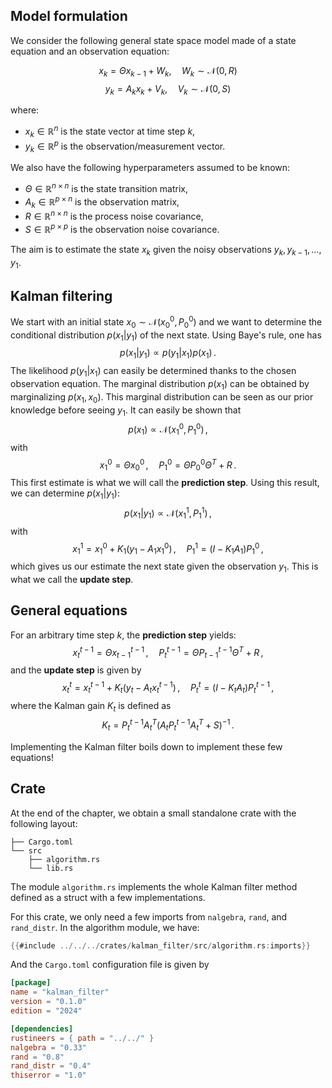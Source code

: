 ## Model formulation

We consider the following general state space model made of a state equation and an observation equation:

$$
x_k = \Theta x_{k-1} + W_k, \quad W_k \sim \mathcal{N}(0, R)
$$
$$
y_k = A_k x_k + V_k, \quad V_k \sim \mathcal{N}(0, S)
$$

where:

- $x_k \in \mathbb{R}^n$ is the state vector at time step $k$,
- $y_k \in \mathbb{R}^p$ is the observation/measurement vector.

We also have the following hyperparameters assumed to be known:
- $\Theta \in \mathbb{R}^{n \times n}$ is the state transition matrix,
- $A_k \in \mathbb{R}^{p \times n}$ is the observation matrix,
- $R \in \mathbb{R}^{n \times n}$ is the process noise covariance,
- $S \in \mathbb{R}^{p \times p}$ is the observation noise covariance.

The aim is to estimate the state $x_k$ given the noisy observations $y_k, y_{k-1}, \dots, y_1$.

## Kalman filtering

We start with an initial state $x_0 \sim \mathcal{N}(x_0^0, P_0^0)$ and we want to determine the conditional distribution $p(x_1 | y_1)$ of the next state. Using Baye's rule, one has
$$
p(x_1 | y_1) \propto p(y_1 | x_1) p(x_1)\,.
$$
The likelihood $p(y_1 | x_1)$ can easily be determined thanks to the chosen observation equation. The marginal distribution $p(x_1)$ can be obtained by marginalizing $p(x_1, x_0)$.
This marginal distribution can be seen as our prior knowledge before seeing $y_1$. It can easily be shown that
$$
p(x_1) \propto \mathcal{N}(x_1^0, P_1^0)\,,
$$
with
$$
x_1^0 = \Theta x_0^0\,, \quad P_1^0 = \Theta P_0^0 \Theta^T + R\,.
$$
This first estimate is what we will call the **prediction step**. Using this result, we can determine $p(x_1 | y_1)$:
$$
p(x_1 | y_1) \propto \mathcal{N}(x_1^1, P_1^1)\,,
$$
with
$$
x_1^1 = x_1^0 + K_1(y_1 - A_1 x_1^0)\,, \quad P_1^1 = (I - K_1 A_1)P_1^0\,,
$$
which gives us our estimate the next state given the observation $y_1$. This is what we call the **update step**.

## General equations

For an arbitrary time step $k$, the **prediction step** yields:
$$
x_t^{t-1} = \Theta x_{t-1}^{t-1}\,, \quad P_t^{t-1} = \Theta P_{t-1}^{t-1} \Theta^T + R\,,
$$
and the **update step** is given by
$$
x_t^t = x_t^{t-1} + K_t(y_t - A_t x_t^{t-1})\,, \quad P_t^t = (I - K_t A_t)P_t^{t-1}\,,
$$
where the Kalman gain $K_t$ is defined as
$$
K_t = P_t^{t-1} A_t^T(A_t P_t^{t-1}A_t^T + S)^{-1}\,.
$$

Implementing the Kalman filter boils down to implement these few equations!

## Crate 

At the end of the chapter, we obtain a small standalone crate with the following layout:
```text
├── Cargo.toml
└── src
    ├── algorithm.rs
    └── lib.rs
```

The module `algorithm.rs` implements the whole Kalman filter method defined as a struct with a few implementations. 

For this crate, we only need a few imports from `nalgebra`, `rand`, and `rand_distr`. In the algorithm module, we have:

```rust
{{#include ../../../crates/kalman_filter/src/algorithm.rs:imports}}
```

And the `Cargo.toml` configuration file is given by

```toml
[package]
name = "kalman_filter"
version = "0.1.0"
edition = "2024"

[dependencies]
rustineers = { path = "../../" }
nalgebra = "0.33"
rand = "0.8"
rand_distr = "0.4"
thiserror = "1.0"
```